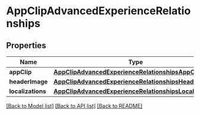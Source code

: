 # AppClipAdvancedExperienceRelationships

## Properties
Name | Type | Description | Notes
------------ | ------------- | ------------- | -------------
**appClip** | [**AppClipAdvancedExperienceRelationshipsAppClip**](AppClipAdvancedExperienceRelationshipsAppClip.md) |  | [optional] 
**headerImage** | [**AppClipAdvancedExperienceRelationshipsHeaderImage**](AppClipAdvancedExperienceRelationshipsHeaderImage.md) |  | [optional] 
**localizations** | [**AppClipAdvancedExperienceRelationshipsLocalizations**](AppClipAdvancedExperienceRelationshipsLocalizations.md) |  | [optional] 

[[Back to Model list]](../README.md#documentation-for-models) [[Back to API list]](../README.md#documentation-for-api-endpoints) [[Back to README]](../README.md)


